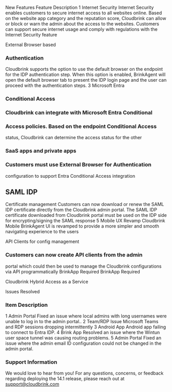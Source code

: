 New Features Feature Description 1 Internet Security Internet Security enables customers to secure internet access to all websites online. Based on the website app category and the reputation score, Cloudbrink can allow or block or warn the admin about the access to the websites. Customers can support secure internet usage and comply with regulations with the Internet Security feature

External Browser based

### Authentication

Cloudbrink supports the option to use the default browser on the endpoint for the IDP authentication step. When this option is enabled, BrinkAgent will open the default browser tab to present the IDP login page and the user can proceed with the authentication steps. 3 Microsoft Entra

### Conditional Access

### Cloudbrink can integrate with Microsoft Entra Conditional

### Access policies. Based on the endpoint Conditional Access

status, Cloudbrink can determine the access status for the other

### SaaS apps and private apps

### Customers must use External Browser for Authentication

configuration to support Entra Conditional Access integration

## SAML IDP

Certificate management Customers can now download or renew the SAML IDP certificate directly from the Cloudbrink admin portal. The SAML IDP certificate downloaded from Cloudbrink portal must be used on the IDP side for encrypting/signing the SAML response 5 Mobile UX Revamp Cloudbrink Mobile BrinkAgent UI is revamped to provide a more simpler and smooth navigating experience to the users

API Clients for config management

### Customers can now create API clients from the admin

portal which could then be used to manage the Cloudbrink configurations via API programmatically BrinkApp Required BrinkApp Required

Cloudbrink Hybrid Access as a Service

Issues Resolved

### Item Description

1 Admin Portal Fixed an issue where local admins with long usernames were unable to log in to the admin portal.. 2 Team/RDP Issue Microsoft Teams and RDP sessions dropping intermittently 3 Android App Android app failing to connect to Entra IDP. 4 Brink App Resolved an issue where the Wintun user space tunnel was causing routing problems. 5 Admin Portal Fixed an issue where the admin email ID configuration could not be changed in the admin portal.

### Support Information

We would love to hear from you! For any questions, concerns, or feedback regarding deploying the 14.1 release, please reach out at support@cloudbrink.com